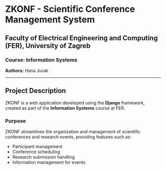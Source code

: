 # ZKONF - Scientific Conference Management System

## Faculty of Electrical Engineering and Computing (FER), University of Zagreb  
### Course: Information Systems  
**Authors:** Hana Jurak

---

## Project Description
ZKONF is a web application developed using the **Django** framework, created as part of the **Information Systems** course at FER.  

### Purpose
ZKONF streamlines the organization and management of scientific conferences and research events, providing features such as:
- Participant management
- Conference scheduling
- Research submission handling
- Information management for events



